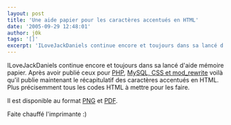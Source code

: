 ```yaml
---
layout: post
title: 'Une aide papier pour les caractères accentués en HTML'
date: '2005-09-29 12:48:01'
author: j0k
tags: '[]'
excerpt: 'ILoveJackDaniels continue encore et toujours dans sa lancé d''aide mémoire papier. Après avoir publié ceux pour [PHP](http://www.j0k3r.net/news-un-aide-memoire-papier-pour-php-394.html), [MySQL, CSS et mod_rewrite](http://www.j0k3r.net/news-on-mets-tout-sur-papier-c-est-plus-facile-484.html) voilà qu''il publie maintenant le récapitulatif des caractères accentués      ...'
---
```


ILoveJackDaniels continue encore et toujours dans sa lancé d'aide mémoire papier. Après avoir publié ceux pour [PHP](http://www.j0k3r.net/news-un-aide-memoire-papier-pour-php-394.html), [MySQL, CSS et mod_rewrite](http://www.j0k3r.net/news-on-mets-tout-sur-papier-c-est-plus-facile-484.html) voilà qu'il publie maintenant le récapitulatif des caractères accentués en HTML. Plus précisemment tous les codes HTML à mettre pour les faire.

Il est disponible au format [PNG](http://www.ilovejackdaniels.com/characters_cheat_sheet.png) et [PDF](http://www.ilovejackdaniels.com/mint/pepper/orderedlist/downloads/download.php?file=http%3A//www.ilovejackdaniels.com/characters_cheat_sheet.pdf).

Faite chauffé l'imprimante :)
